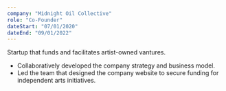 ```yaml
---
company: "Midnight Oil Collective"
role: "Co-Founder"
dateStart: "07/01/2020"
dateEnd: "09/01/2022"
---
```


Startup that funds and facilitates artist-owned vantures.

- Collaboratively developed the company strategy and business model.
- Led the team that designed the company website to secure funding for independent arts initiatives.
